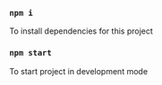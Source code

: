 ### `npm i`
To install dependencies for this project

### `npm start`
To start project in development mode